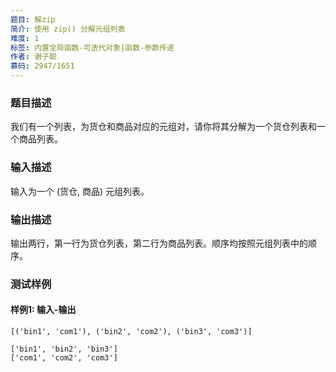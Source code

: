 ```yaml
---
题目: 解zip
简介: 使用 zip() 分解元组列表
难度: 1
标签: 内置全局函数-可迭代对象|函数-参数传递
作者: 谢子聪
慕码: 2947/1651
---
```


### 题目描述

我们有一个列表，为货仓和商品对应的元组对，请你将其分解为一个货仓列表和一个商品列表。

### 输入描述

输入为一个 (货仓, 商品) 元组列表。

### 输出描述

输出两行，第一行为货仓列表，第二行为商品列表。顺序均按照元组列表中的顺序。

### 测试样例

#### 样例1: 输入-输出

```
[('bin1', 'com1'), ('bin2', 'com2'), ('bin3', 'com3')]
```

```
['bin1', 'bin2', 'bin3']
['com1', 'com2', 'com3']
```

